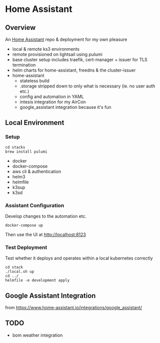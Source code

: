 # Home Assistant

## Overview

An [Home Assistant](https://www.home-assistant.io) repo & deployment for my own pleasure

- local & remote ks3 environments
- remote provisioned on lightsail using pulumi
- base cluster setup includes traefik, cert-manager + issuer for TLS termination
- helm charts for home-assistant, freedns & the cluster-issuer
- home-assistant
  - stateless build
  - .storage stripped down to only what is necessary (ie. no user auth etc.)
  - config and automation in YAML
  - intesis integration for my AirCon
  - google_assistant integration because it's fun

## Local Environment

### Setup

```
cd stacks
brew install pulumi
```

- docker
- docker-compose
- aws cli & authentication
- helm3
- helmfile
- k3sup
- k3sd

### Assistant Configuration

Develop changes to the automation etc.
```
docker-compose up
```
Then use the UI at [http://localhost:8123](http://localhost:8123)

### Test Deployment

Test whether it deploys and operates within a local kubernetes correctly
```
cd stack
./local.sh up
cd ../
helmfile -e development apply
```

## Google Assistant Integration

from https://www.home-assistant.io/integrations/google_assistant/

## TODO

- bom weather integration

